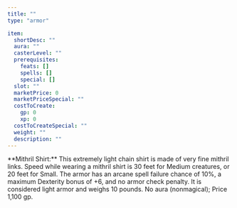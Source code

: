 ```yaml
---
title: ""
type: "armor"

item:
  shortDesc: ""
  aura: ""
  casterLevel: ""
  prerequisites:
    feats: []
    spells: []
    special: []
  slot: ""
  marketPrice: 0
  marketPriceSpecial: ""
  costToCreate:
    gp: 0
    xp: 0
  costToCreateSpecial: ""
  weight: ""
  description: ""
---
```

<p id="mithril-shirt">**Mithril Shirt:** This extremely light chain shirt is made of very fine mithril links. Speed while wearing a mithril shirt is 30 feet for Medium creatures, or 20 feet for Small. The armor has an arcane spell failure chance of 10%, a maximum Dexterity bonus of +6, and no armor check penalty. It is considered light armor and weighs 10 pounds.
No aura (nonmagical); Price 1,100 gp.

